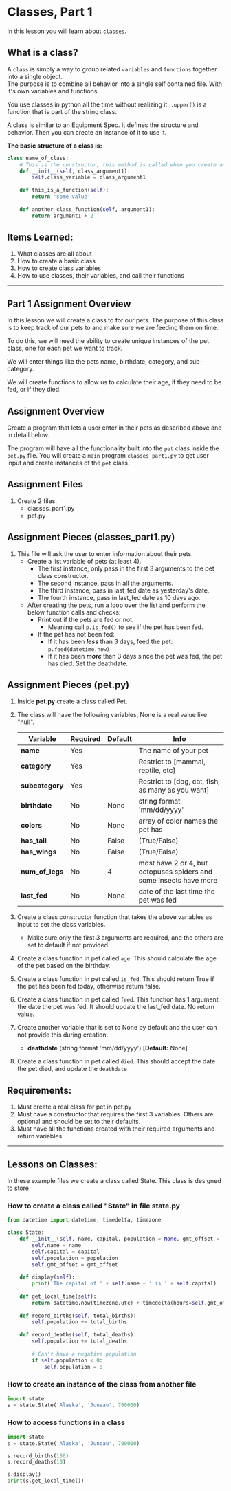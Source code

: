 # Classes, Part 1

In this lesson you will learn about `classes`.

## What is a class?

A `class` is simply a way to group related `variables` and `functions` together into a single object.  
The purpose is to combine all behavior into a single self contained file.  With it's own variables and functions.

You use classes in python all the time without realizing it.  `.upper()` is a function that is part of the string class.

A class is similar to an Equipment Spec.  It defines the structure and behavior.  Then you can create an instance of it to use it.

**The basic structure of a class is:**

```python
class name_of_class:
    # This is the constructor, this method is called when you create an instance of the class
    def __init__(self, class_argument1):
        self.class_variable = class_argument1
    
    def this_is_a_function(self):
        return 'some value'
    
    def another_class_function(self, argument1):
        return argument1 + 2
```

## Items Learned:
1. What classes are all about
1. How to create a basic class
1. How to create class variables
1. How to use classes, their variables, and call their functions

---

## Part 1 Assignment Overview

In this lesson we will create a class to for our pets.  The purpose of this class 
is to keep track of our pets to and make sure we are feeding them on time.

To do this, we will need the ability to create unique instances of the pet class, 
one for each pet we want to track.

We will enter things like the pets name, birthdate, category, and sub-category.

We will create functions to allow us to calculate their age, if they need to be fed, or if they died.


## Assignment Overview

Create a program that lets a user enter in their pets as described above and in detail below.

The program will have all the functionality built into the `pet` class inside the `pet.py` file.  You will create a `main` 
program `classes_part1.py` to get user input and create instances of the `pet` class.


## Assignment Files
1. Create 2 files.  
   - classes_part1.py
   - pet.py

## Assignment Pieces (classes_part1.py)

1. This file will ask the user to enter information about their pets.
   - Create a list variable of pets (at least 4).
      - The first instance, only pass in the first 3 arguments to the pet class constructor.
      - The second instance, pass in all the arguments.
      - The third instance, pass in last_fed date as yesterday's date.
      - The fourth instance, pass in last_fed date as 10 days ago.
   - After creating the pets, run a loop over the list and perform the below function calls and checks:
     - Print out if the pets are fed or not.
        - Meaning call `p.is_fed()` to see if the pet has been fed.
     - If the pet has not been fed:
        - If it has been _**less**_ than 3 days, feed the pet: `p.feed(datetime.now)`
        - If it has been _**more**_ than 3 days since the pet was fed, the pet has died.  Set the deathdate.


## Assignment Pieces (pet.py)

1. Inside **pet.py** create a class called Pet.
1. The class will have the following variables, None is a real value like "null".

    |Variable|Required|Default|Info|
    |---|---|---|---|
    |**name**|Yes|   |The name of your pet|
    |**category**|Yes|   |Restrict to [mammal, reptile, etc]|
    |**subcategory**|Yes|   |Restrict to [dog, cat, fish, as many as you want]|
    |**birthdate**|No|None|string format 'mm/dd/yyyy' |
    |**colors**|No|None|array of color names the pet has |
    |**has_tail**|No|False|(True/False)|
    |**has_wings**|No|False|(True/False)|
    |**num_of_legs**|No|4|most have 2 or 4, but octopuses spiders and some insects have more|
    |**last_fed**|No|None|date of the last time the pet was fed|

1. Create a class constructor function that takes the above variables as input to set the class variables.
   - Make sure only the first 3 arguments are required, and the others are set to default if not provided.
1. Create a class function in pet called `age`.  This should calculate the age of the pet based on the birthday.
1. Create a class function in pet called `is_fed`.  This should return True if the pet has been fed today, otherwise return false.
1. Create a class function in pet called `feed`.  This function has 1 argument, the date the pet was fed.  It should update the last_fed date.  No return value.
1. Create another variable that is set to None by default and the user can not provide this during creation.
   - **deathdate** (string format 'mm/dd/yyyy') [**Default:** None]
1. Create a class function in pet called `died`.  This should accept the date the pet died, and update the `deathdate`

## Requirements:
1. Must create a real class for pet in pet.py
1. Must have a constructor that requires the first 3 variables.  Others are optional and should be set to their defaults.
1. Must have all the functions created with their required arguments and return variables.

---

## Lessons on Classes:

In these example files we create a class called State.  This class is designed
to store 

### How to create a class called "State" in file state.py
```python
from datetime import datetime, timedelta, timezone

class State:
    def __init__(self, name, capital, population = None, gmt_offset = -9):
        self.name = name
        self.capital = capital
        self.population = population
        self.gmt_offset = gmt_offset
    
    def display(self):
        print('The capital of ' + self.name + ' is ' + self.capital)
    
    def get_local_time(self):
        return datetime.now(timezone.utc) + timedelta(hours=self.gmt_offset)
    
    def record_births(self, total_births):
        self.population += total_births
    
    def record_deaths(self, total_deaths):
        self.population += total_deaths
        
        # Can't have a negative population
        if self.population < 0:
            self.population = 0
```

### How to create an instance of the class from another file
```python
import state
s = state.State('Alaska', 'Juneau', 700000)
```

### How to access functions in a class
```python
import state
s = state.State('Alaska', 'Juneau', 700000)

s.record_births(150)
s.record_deaths(10)

s.display()
print(s.get_local_time())
```
